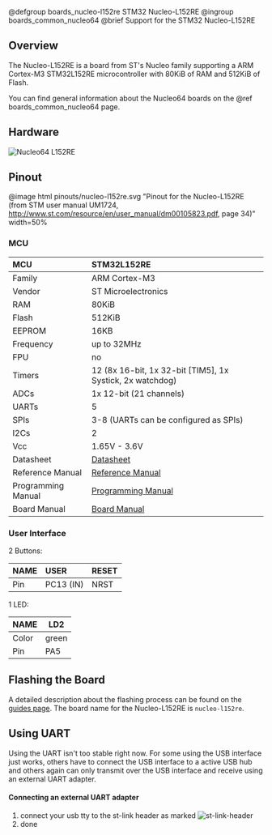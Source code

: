 @defgroup    boards_nucleo-l152re STM32 Nucleo-L152RE
@ingroup     boards_common_nucleo64
@brief       Support for the STM32 Nucleo-L152RE

## Overview

The Nucleo-L152RE is a board from ST's Nucleo family supporting a ARM
Cortex-M3 STM32L152RE microcontroller with 80KiB of RAM and 512KiB of Flash.

You can find general information about the Nucleo64 boards on the
@ref boards_common_nucleo64 page.

## Hardware

![Nucleo64 L152RE](http://www.open-electronics.org/wp-content/uploads/2015/08/Figura2-500x467.png)

## Pinout

@image html pinouts/nucleo-l152re.svg "Pinout for the Nucleo-L152RE (from STM user manual UM1724, http://www.st.com/resource/en/user_manual/dm00105823.pdf, page 34)" width=50%

### MCU
| MCU        | STM32L152RE       |
|:---------- |:----------------- |
| Family     | ARM Cortex-M3     |
| Vendor     | ST Microelectronics |
| RAM        | 80KiB             |
| Flash      | 512KiB            |
| EEPROM     | 16KB              |
| Frequency  | up to 32MHz       |
| FPU        | no                |
| Timers     | 12 (8x 16-bit, 1x 32-bit [TIM5], 1x Systick, 2x watchdog) |
| ADCs       | 1x 12-bit (21 channels) |
| UARTs      | 5                 |
| SPIs       | 3-8 (UARTs can be configured as SPIs) |
| I2Cs       | 2                 |
| Vcc        | 1.65V - 3.6V      |
| Datasheet  | [Datasheet](https://www.st.com/resource/en/datasheet/stm32l152re.pdf) |
| Reference Manual | [Reference Manual](http://www.st.com/resource/en/reference_manual/cd00240193.pdf) |
| Programming Manual | [Programming Manual](http://www.st.com/web/en/resource/technical/document/programming_manual/CD00228163.pdf) |
| Board Manual | [Board Manual](http://www.st.com/st-web-ui/static/active/en/resource/technical/document/user_manual/DM00105823.pdf) |

### User Interface

2 Buttons:

| NAME   | USER      | RESET |
|:------ |:--------- |:----- |
| Pin    | PC13 (IN) | NRST  |

1 LED:

| NAME   | LD2   |
| -----  | ----- |
| Color  | green |
| Pin    | PA5   |

## Flashing the Board

A detailed description about the flashing process can be found on the
[guides page](https://guide.riot-os.org/board_specific/stm32/).
The board name for the Nucleo-L152RE is `nucleo-l152re`.

## Using UART

Using the UART isn't too stable right now. For some using the USB interface
just works, others have to connect the USB interface to a active USB hub and
others again can only transmit over the USB interface and receive using an
external UART adapter.

#### Connecting an external UART adapter

1. connect your usb tty to the st-link header as marked
![st-link-header](https://cloud.githubusercontent.com/assets/56618/5190200/f36aafe0-74e3-11e4-96bd-f755dd2a8b01.png)
2. done
